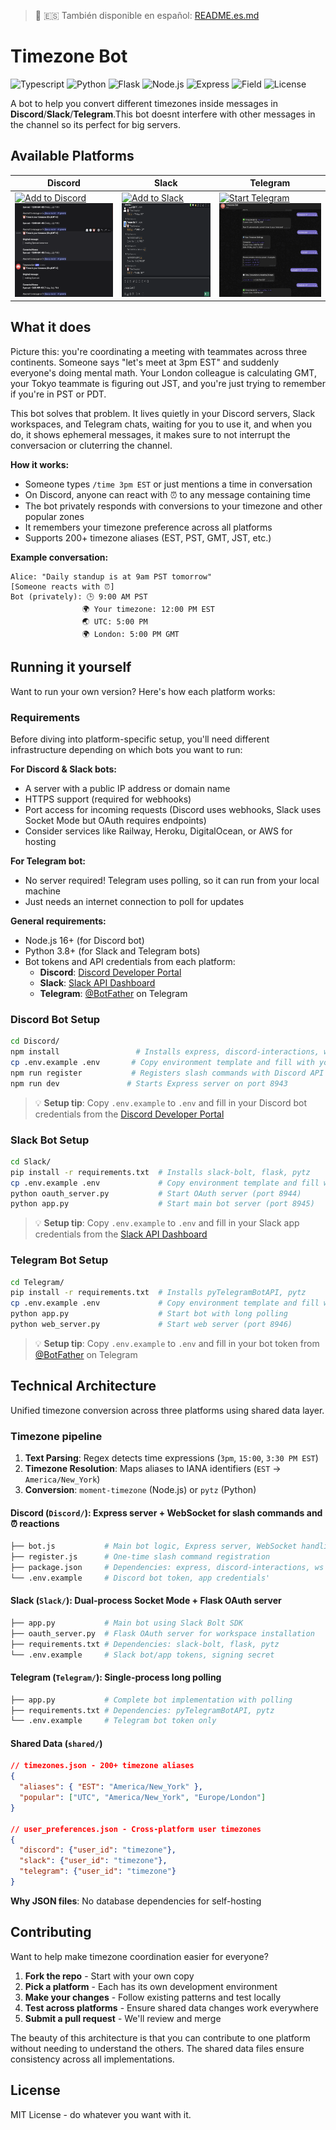 
> 📖 🇪🇸 También disponible en español: [README.es.md](README.es.md)

# Timezone Bot

![Typescript](https://img.shields.io/badge/Typescript-3178C6?logo=Typescript&logoColor=white)
![Python](https://img.shields.io/badge/Python-yellow?logo=Python&logoColor=white)
![Flask](https://img.shields.io/badge/Flask-307387?logo=flask&logoColor=white)
![Node.js](https://img.shields.io/badge/NodeJS-339933?logo=nodedotjs&logoColor=white)
![Express](https://img.shields.io/badge/Express-000000?logo=express&logoColor=white)
![Field](https://img.shields.io/badge/Field-Bots-white)
![License](https://img.shields.io/badge/License-MIT-brown)

A bot to help you convert different timezones inside messages in **Discord**/**Slack**/**Telegram**.This bot doesnt interfere with other messages in the channel so its perfect for big servers.

## Available Platforms
| Discord | Slack | Telegram |
|---------|-------|----------|
| [![Add to Discord](https://img.shields.io/badge/Add%20to-Discord-7289DA?style=for-the-badge&logo=discord&logoColor=white)](https://discord.com/oauth2/authorize?client_id=1392192666053251143&permissions=8&integration_type=0&scope=bot+applications.commands) <img src="Discord.png" alt="Discord Bot" width="200" height="150"> | [![Add to Slack](https://img.shields.io/badge/Add%20to-Slack-4A154B?style=for-the-badge&logo=slack&logoColor=white)](https://slack.com/oauth/v2/authorize?client_id=9180592732466.9175325235619&scope=channels:read,chat:write,app_mentions:read,channels:history,groups:history,im:history,commands&user_scope=) <img src="Slack.png" alt="Slack Bot" width="200" height="150"> | [![Start Telegram](https://img.shields.io/badge/Start-Telegram-26A5E4?style=for-the-badge&logo=telegram&logoColor=white)](https://t.me/TimeZone123Bot) <img src="Telegram.png" alt="Telegram Bot" width="200" height="150"> |

## What it does

Picture this: you're coordinating a meeting with teammates across three continents. Someone says "let's meet at 3pm EST" and suddenly everyone's doing mental math. Your London colleague is calculating GMT, your Tokyo teammate is figuring out JST, and you're just trying to remember if you're in PST or PDT.

This bot solves that problem. It lives quietly in your Discord servers, Slack workspaces, and Telegram chats, waiting for you to use it, and when you do, it shows ephemeral messages, it makes sure to not interrupt the conversacion or cluterring the channel.

**How it works:**
- Someone types `/time 3pm EST` or just mentions a time in conversation
- On Discord, anyone can react with ⏰ to any message containing time
- The bot privately responds with conversions to your timezone and other popular zones
- It remembers your timezone preference across all platforms
- Supports 200+ timezone aliases (EST, PST, GMT, JST, etc.)

**Example conversation:**
```
Alice: "Daily standup is at 9am PST tomorrow"
[Someone reacts with ⏰]
Bot (privately): 🕒 9:00 AM PST
                🌍 Your timezone: 12:00 PM EST  
                🌏 UTC: 5:00 PM
                🌍 London: 5:00 PM GMT
```

## Running it yourself

Want to run your own version? Here's how each platform works:

### Requirements

Before diving into platform-specific setup, you'll need different infrastructure depending on which bots you want to run:

**For Discord & Slack bots:**
- A server with a public IP address or domain name
- HTTPS support (required for webhooks)
- Port access for incoming requests (Discord uses webhooks, Slack uses Socket Mode but OAuth requires endpoints)
- Consider services like Railway, Heroku, DigitalOcean, or AWS for hosting

**For Telegram bot:**
- No server required! Telegram uses polling, so it can run from your local machine
- Just needs an internet connection to poll for updates

**General requirements:**
- Node.js 16+ (for Discord bot)
- Python 3.8+ (for Slack and Telegram bots)
- Bot tokens and API credentials from each platform:
  - **Discord**: [Discord Developer Portal](https://discord.com/developers/applications)
  - **Slack**: [Slack API Dashboard](https://api.slack.com/apps)
  - **Telegram**: [@BotFather](https://t.me/BotFather) on Telegram

### Discord Bot Setup
```bash
cd Discord/
npm install                 # Installs express, discord-interactions, ws, moment-timezone
cp .env.example .env       # Copy environment template and fill with your tokens
npm run register           # Registers slash commands with Discord API
npm run dev               # Starts Express server on port 8943
```
> 💡 **Setup tip**: Copy `.env.example` to `.env` and fill in your Discord bot credentials from the [Discord Developer Portal](https://discord.com/developers/applications)

### Slack Bot Setup
```bash
cd Slack/
pip install -r requirements.txt  # Installs slack-bolt, flask, pytz
cp .env.example .env             # Copy environment template and fill with your tokens
python oauth_server.py           # Start OAuth server (port 8944)
python app.py                    # Start main bot server (port 8945)
```
> 💡 **Setup tip**: Copy `.env.example` to `.env` and fill in your Slack app credentials from the [Slack API Dashboard](https://api.slack.com/apps)

### Telegram Bot Setup  
```bash
cd Telegram/
pip install -r requirements.txt  # Installs pyTelegramBotAPI, pytz
cp .env.example .env             # Copy environment template and fill with your token
python app.py                    # Start bot with long polling
python web_server.py             # Start web server (port 8946)
```
> 💡 **Setup tip**: Copy `.env.example` to `.env` and fill in your bot token from [@BotFather](https://t.me/BotFather) on Telegram

## Technical Architecture

Unified timezone conversion across three platforms using shared data layer.

### Timezone pipeline

1. **Text Parsing**: Regex detects time expressions (`3pm`, `15:00`, `3:30 PM EST`)
2. **Timezone Resolution**: Maps aliases to IANA identifiers (`EST` → `America/New_York`)
3. **Conversion**: `moment-timezone` (Node.js) or `pytz` (Python)

#### **Discord** (`Discord/`): Express server + WebSocket for slash commands and ⏰ reactions  
```bash
├── bot.js           # Main bot logic, Express server, WebSocket handling
├── register.js      # One-time slash command registration
├── package.json     # Dependencies: express, discord-interactions, ws
└── .env.example     # Discord bot token, app credentials'
```

#### **Slack** (`Slack/`): Dual-process Socket Mode + Flask OAuth server  
```bash
├── app.py           # Main bot using Slack Bolt SDK
├── oauth_server.py  # Flask OAuth server for workspace installation
├── requirements.txt # Dependencies: slack-bolt, flask, pytz
└── .env.example     # Slack bot/app tokens, signing secret
```
#### **Telegram** (`Telegram/`): Single-process long polling
```bash
├── app.py           # Complete bot implementation with polling
├── requirements.txt # Dependencies: pyTelegramBotAPI, pytz  
└── .env.example     # Telegram bot token only
```

#### Shared Data (`shared/`)

```json
// timezones.json - 200+ timezone aliases
{
  "aliases": { "EST": "America/New_York" },
  "popular": ["UTC", "America/New_York", "Europe/London"]
}

// user_preferences.json - Cross-platform user timezones
{
  "discord": {"user_id": "timezone"},
  "slack": {"user_id": "timezone"},
  "telegram": {"user_id": "timezone"}
}
```

**Why JSON files**: No database dependencies for self-hosting

## Contributing

Want to help make timezone coordination easier for everyone?

1. **Fork the repo** - Start with your own copy
2. **Pick a platform** - Each has its own development environment
3. **Make your changes** - Follow existing patterns and test locally
4. **Test across platforms** - Ensure shared data changes work everywhere
5. **Submit a pull request** - We'll review and merge

The beauty of this architecture is that you can contribute to one platform without needing to understand the others. The shared data files ensure consistency across all implementations.

## License

MIT License - do whatever you want with it.